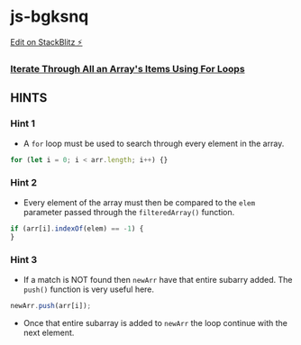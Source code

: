 # js-bgksnq

[Edit on StackBlitz ⚡️](https://stackblitz.com/edit/js-bgksnq)

### [Iterate Through All an Array's Items Using For Loops](https://www.freecodecamp.org/learn/javascript-algorithms-and-data-structures/basic-data-structures/iterate-through-all-an-arrays-items-using-for-loops)

## HINTS
### Hint 1
- A `for` loop must be used to search through every element in the array.
```js
for (let i = 0; i < arr.length; i++) {}
```
### Hint 2
- Every element of the array must then be compared to the `elem` parameter passed through the `filteredArray()` function.
```js
if (arr[i].indexOf(elem) == -1) {
}
```
### Hint 3
- If a match is NOT found then `newArr` have that entire subarry added.  The `push()` function is very useful here.
```js
newArr.push(arr[i]);
```
- Once that entire subarray is added to `newArr` the loop continue with the next element.
